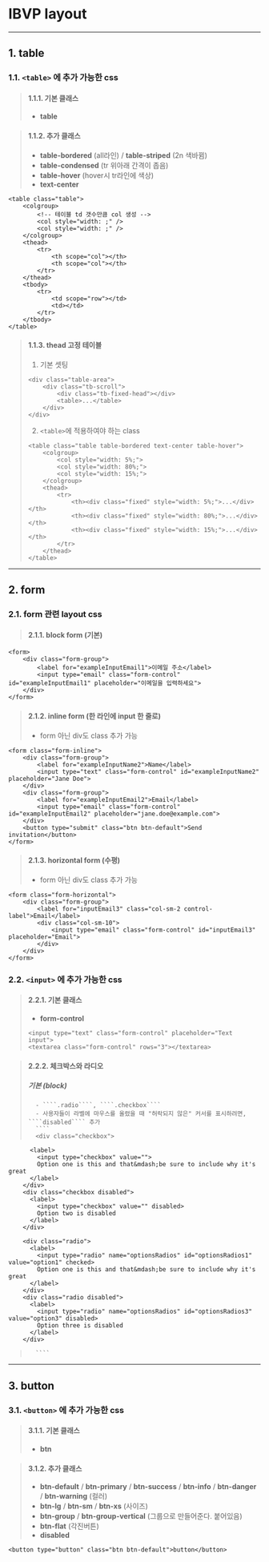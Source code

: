 # IBVP layout
****
## 1. table
### 1.1. ````<table>```` 에 추가 가능한 css

> #### 1.1.1. 기본 클래스
>   - **table**

> #### 1.1.2. 추가 클래스
>   - **table-bordered** (all라인) / **table-striped** (2n 색바뀜)
>   - **table-condensed** (tr 위아래 간격이 좁음)
>   - **table-hover** (hover시 tr라인에 색상)
>   - **text-center**

````
<table class="table">
    <colgroup>
        <!-- 테이블 td 갯수만큼 col 생성 -->
        <col style="width: ;" />
        <col style="width: ;" />
    </colgroup>
    <thead>
        <tr>
            <th scope="col"></th>
            <th scope="col"></th>
        </tr>
    </thead>
    <tbody>
        <tr>
            <td scope="row"></td>
            <td></td>
        </tr>
    </tbody>
</table>
````

> #### 1.1.3. thead 고정 테이블 
>   1. 기본 셋팅
>   ````
>   <div class="table-area">
>       <div class="tb-scroll">
>           <div class="tb-fixed-head"></div>
>           <table>...</table>
>       </div>
>   </div>
>   ````
>   2. ````<table>````에 적용하여야 하는 class 
>   ````
>   <table class="table table-bordered text-center table-hover">
>       <colgroup>
>           <col style="width: 5%;">
>           <col style="width: 80%;">
>           <col style="width: 15%;">
>       </colgroup>
>       <thead>
>           <tr>
>               <th><div class="fixed" style="width: 5%;">...</div></th>
>               <th><div class="fixed" style="width: 80%;">...</div></th>
>               <th><div class="fixed" style="width: 15%;">...</div></th>
>           </tr>
>       </thead>
>   </table>
>   ````
****
## 2. form
### 2.1. form 관련 layout css

> #### 2.1.1. block form (기본)

````
<form>
    <div class="form-group">
        <label for="exampleInputEmail1">이메일 주소</label>
        <input type="email" class="form-control" id="exampleInputEmail1" placeholder="이메일을 입력하세요">
    </div>
</form>
````

> #### 2.1.2. inline form (한 라인에 input 한 줄로)
>   - form 아닌 div도 class 추가 가능

````
<form class="form-inline">
    <div class="form-group">
        <label for="exampleInputName2">Name</label>
        <input type="text" class="form-control" id="exampleInputName2" placeholder="Jane Doe">
    </div>
    <div class="form-group">
        <label for="exampleInputEmail2">Email</label>
        <input type="email" class="form-control" id="exampleInputEmail2" placeholder="jane.doe@example.com">
    </div>
    <button type="submit" class="btn btn-default">Send invitation</button>
</form>
````

> #### 2.1.3. horizontal form (수평)
>   - form 아닌 div도 class 추가 가능

````
<form class="form-horizontal">
    <div class="form-group">
        <label for="inputEmail3" class="col-sm-2 control-label">Email</label>
        <div class="col-sm-10">
            <input type="email" class="form-control" id="inputEmail3" placeholder="Email">
        </div>
    </div>
</form>
````

### 2.2. ````<input>```` 에 추가 가능한 css

> #### 2.2.1. 기본 클래스
>   - **form-control**
>   ````
>   <input type="text" class="form-control" placeholder="Text input">
>   <textarea class="form-control" rows="3"></textarea>
>   ````

> #### 2.2.2. 체크박스와 라디오
>   ##### 기본 (block)
>       - ````.radio````, ````.checkbox````
>       - 사용자들이 라벨에 마우스를 올렸을 때 "허락되지 않은" 커서를 표시하려면, ````disabled```` 추가
>       ````
>       <div class="checkbox">
          <label>
            <input type="checkbox" value="">
            Option one is this and that&mdash;be sure to include why it's great
          </label>
        </div>
        <div class="checkbox disabled">
          <label>
            <input type="checkbox" value="" disabled>
            Option two is disabled
          </label>
        </div>

        <div class="radio">
          <label>
            <input type="radio" name="optionsRadios" id="optionsRadios1" value="option1" checked>
            Option one is this and that&mdash;be sure to include why it's great
          </label>
        </div>        
        <div class="radio disabled">
          <label>
            <input type="radio" name="optionsRadios" id="optionsRadios3" value="option3" disabled>
            Option three is disabled
          </label>
        </div>
>       ````
****
## 3. button
### 3.1. ````<button>```` 에 추가 가능한 css

> #### 3.1.1. 기본 클래스
>   - **btn**

> #### 3.1.2. 추가 클래스
>   - **btn-default** / **btn-primary** / **btn-success** / **btn-info** / **btn-danger** / **btn-warning** (컬러)
>   - **btn-lg** / **btn-sm** / **btn-xs** (사이즈)
>   - **btn-group** / **btn-group-vertical** (그룹으로 만들어준다. 붙어있음)
>   - **btn-flat** (각진버튼)
>   - **disabled**

````
<button type="button" class="btn btn-default">button</button>
````

